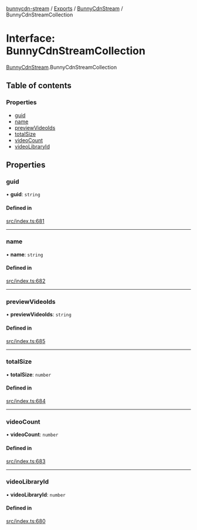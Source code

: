 [bunnycdn-stream](../README.md) / [Exports](../modules.md) / [BunnyCdnStream](../modules/BunnyCdnStream.md) / BunnyCdnStreamCollection

# Interface: BunnyCdnStreamCollection

[BunnyCdnStream](../modules/BunnyCdnStream.md).BunnyCdnStreamCollection

## Table of contents

### Properties

- [guid](BunnyCdnStream.BunnyCdnStreamCollection.md#guid)
- [name](BunnyCdnStream.BunnyCdnStreamCollection.md#name)
- [previewVideoIds](BunnyCdnStream.BunnyCdnStreamCollection.md#previewvideoids)
- [totalSize](BunnyCdnStream.BunnyCdnStreamCollection.md#totalsize)
- [videoCount](BunnyCdnStream.BunnyCdnStreamCollection.md#videocount)
- [videoLibraryId](BunnyCdnStream.BunnyCdnStreamCollection.md#videolibraryid)

## Properties

### guid

• **guid**: `string`

#### Defined in

[src/index.ts:681](https://github.com/dan-online/bunnycdn-stream/blob/57a3027/src/index.ts#L681)

___

### name

• **name**: `string`

#### Defined in

[src/index.ts:682](https://github.com/dan-online/bunnycdn-stream/blob/57a3027/src/index.ts#L682)

___

### previewVideoIds

• **previewVideoIds**: `string`

#### Defined in

[src/index.ts:685](https://github.com/dan-online/bunnycdn-stream/blob/57a3027/src/index.ts#L685)

___

### totalSize

• **totalSize**: `number`

#### Defined in

[src/index.ts:684](https://github.com/dan-online/bunnycdn-stream/blob/57a3027/src/index.ts#L684)

___

### videoCount

• **videoCount**: `number`

#### Defined in

[src/index.ts:683](https://github.com/dan-online/bunnycdn-stream/blob/57a3027/src/index.ts#L683)

___

### videoLibraryId

• **videoLibraryId**: `number`

#### Defined in

[src/index.ts:680](https://github.com/dan-online/bunnycdn-stream/blob/57a3027/src/index.ts#L680)
